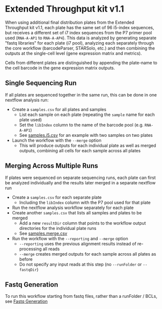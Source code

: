 # Extended Throughput kit v1.1

When using additional final distribution plates from the Extended Throughput kit v1.1, each plate has the same set of 96 i5-index sequences, but receives a different set of i7 index sequences from the P7 primer pool used (`RNA-A-AP1` to `RNA-A-AP4`). This data is analyzed by generating separate "fastq libraries" for each plate (i7 pool), analyzing each separately through the core workflow (barcodeParser, STARSolo, etc.) and then combining the outputs at the single-cell level (gene expression matrix and metrics).

Cells from different plates are distinguished by appending the plate-name to the cell barcode in the gene expression matrix outputs.

## Single Sequencing Run
If all plates are sequenced together in the same run, this can be done in one nextflow analysis run:
* Create a `samples.csv` for all plates and samples
    * List each sample on each plate (repeating the `sample` name for each plate used)
    * Set the `libIndex` column to the name of the barcode pool (e.g. `RNA-A-AP1`)
    * See [samples.i5.csv](examples/i5-Plates/samples.i5.csv) for an example with two samples on two plates
* Launch the workflow with the `--merge` option
    * This will produce outputs for each individual plate as well as merged outputs, combining all cells for each sample across all plates

## Merging Across Multiple Runs
If plates were sequenced on separate sequencing runs, each plate can first be analyzed individually and the results later merged in a separate nextflow run
* Create a `samples.csv` for each separate plate
    * Including the `libIndex` column with the P7 pool used for that plate
* Run the nextflow analysis workflow separately for each plate
* Create another `samples.csv` that lists all samples and plates to be merged
    * Add a new `resultDir` column that points to the workflow output directories for the individual plate runs
    * See [samples.merge.csv](examples/i5-Plates/samples.merge.csv)
* Run the workflow with the `--reporting` and `--merge` option
    * `--reporting` uses the previous alignment results instead of re-processing all reads
    * `--merge` creates merged outputs for each sample across all plates as before
    * Do not specify any input reads at this step (no `--runFolder` or `--fastqDir`)

## Fastq Generation
To run this workflow starting from fastq files, rather than a runFolder / BCLs, see [Fastq Generation](fastqGeneration.md)
